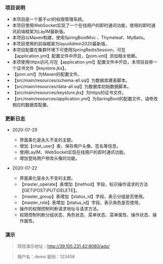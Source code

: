 
### 项目说明

* 本项目是一个基于url的权限管理系统。
* 本项目使用WebSocket实现了一个在线用户的即时通讯功能，使用的即时通讯前端框架为LayIM最新版。
* 本项目以Maven构建，使用SpringBootMvc 、Thymeleaf、MyBatis。
* 本项目使用的前端框架为layuiAdmin2020最新版。
* 本项目配置在集群环境下可使用SpringRedisSession，可在【application.yml】配置文件中开启，【pom.xml】添加相关依赖。
* 本项使用https访问,可在【application.yml】配置文件中开启，本项目自带一个证书文件【keystore.jks】。
* 【pom.xml】为Maven的配置文件。
* 【src/main/resources/schema-all.sql】为数据库建表脚本。
* 【src/main/resources/data-all.sql】为数据库初始数据脚本。
* 【src/main/resources/keystore.jks】为https的证书文件。
* 【src/main/resources/application.yml】为SpringBoot的配置文件，请修改相应的数据库配置。

### 更新日志

* 2020-07-29
    * 界面美化是永久不变的主题。
    * 增加【chat_user】表，保存用户头像、签名等信息。
    * 使用LayIM、WebSocket实现在线用户的即时通讯功能。
    * 增加登陆用户修改头像的功能。

* 2020-07-22
    * 界面美化是永久不变的主题。
    * 【master_operate】表增加【method】字段，标识操作请求的方法【GET\POST\PUT\DELETE】。
    * 【master_group】表增加【status_id】字段，表示分组是否使用。
    * 【master_role】表增加【status_id】字段，表示角色是否使用。
    * 操作的权限控制判断请求地址与请求方法。
    * 权限控制判断分组状态、角色状态、菜单状态、菜单属性、操作状态、操作属性。

### 演示

>项目演示地址：http://39.105.231.42:8080/adx/  

>用户名：demo 密码：123456  

    